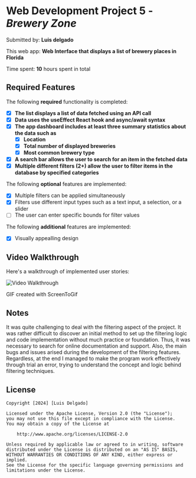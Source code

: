 # Web Development Project 5 - *Brewery Zone*

Submitted by: **Luis delgado**

This web app: **Web Interface that displays a list of brewery places in Florida**

Time spent: **10** hours spent in total

## Required Features

The following **required** functionality is completed:

- [x] **The list displays a list of data fetched using an API call**
- [x] **Data uses the useEffect React hook and async/await syntax**
- [x] **The app dashboard includes at least three summary statistics about the data such as**
  - [x] **Location**
  - [x] **Total number of displayed breweries**
  - [x] **Most common brewery type**
- [x] **A search bar allows the user to search for an item in the fetched data**
- [x] **Multiple different filters (2+) allow the user to filter items in the database by specified categories**

The following **optional** features are implemented:

- [x] Multiple filters can be applied simultaneously
- [x] Filters use different input types such as a text input, a selection, or a slider
- [ ] The user can enter specific bounds for filter values

The following **additional** features are implemented:

* [x] Visually appealling design

## Video Walkthrough

Here's a walkthrough of implemented user stories:

<img src='https://i.imgur.com/hc2acRC.gif' title='Video Walkthrough' width='' alt='Video Walkthrough' />

<!-- Replace this with whatever GIF tool you used! -->
GIF created with ScreenToGif
<!-- Recommended tools:
[Kap](https://getkap.co/) for macOS
[ScreenToGif](https://www.screentogif.com/) for Windows
[peek](https://github.com/phw/peek) for Linux. -->

## Notes

It was quite challenging to deal with the filtering aspect of the project. It was rather difficult to discover an initial method to set up the filtering logic and code implementation without much practice or foundation. Thus, it was necessary to search for online documentation and support. Also, the main bugs and issues arised during the development of the filtering features. Regardless, at the end I managed to make the program work effectively through trial an error, trying to understand the concept and logic behind filtering techniques.

## License

    Copyright [2024] [Luis Delgado]

    Licensed under the Apache License, Version 2.0 (the "License");
    you may not use this file except in compliance with the License.
    You may obtain a copy of the License at

        http://www.apache.org/licenses/LICENSE-2.0

    Unless required by applicable law or agreed to in writing, software
    distributed under the License is distributed on an "AS IS" BASIS,
    WITHOUT WARRANTIES OR CONDITIONS OF ANY KIND, either express or implied.
    See the License for the specific language governing permissions and
    limitations under the License.